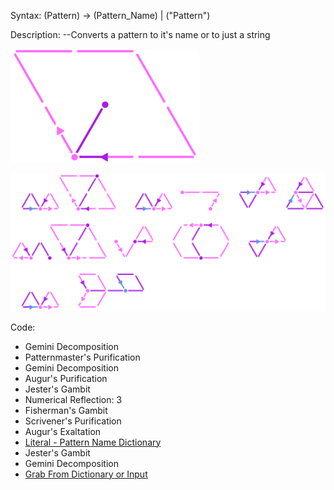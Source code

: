 Syntax:
(Pattern) -> (Pattern_Name) | ("Pattern")

Description:
\--Converts a pattern to it's name or to just a string


![Stringify Pattern Pattern](../../Images/Stringify%20Pattern%20Pattern.png)

![Stringify Pattern Code](../../Images/Stringify%20Pattern%20Code.png)

Code:
* Gemini Decomposition
* Patternmaster's Purification
* Gemini Decomposition
* Augur's Purification
* Jester's Gambit
* Numerical Reflection: 3
* Fisherman's Gambit
* Scrivener's Purification
* Augur's Exaltation
* [Literal - Pattern Name Dictionary](Literal%20-%20Pattern%20Name%20Dictionary.md)
* Jester's Gambit
* Gemini Decomposition
* [Grab From Dictionary or Input](../Grab%20From%20Dictionary%20or%20Input.md)

